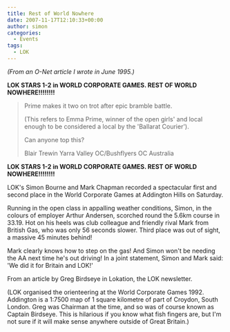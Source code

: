 ```yaml
---
title: Rest of World Nowhere
date: 2007-11-17T12:10:33+00:00
author: simon
categories:
  - Events
tags:
  - LOK
---
```


_(From an O-Net article I wrote in June 1995.)_

**LOK STARS 1-2 in WORLD CORPORATE GAMES.
REST OF WORLD NOWHERE!!!!!!!!**

<!--more-->

> Prime makes it two on trot after epic bramble battle.
>
> (This refers to Emma Prime, winner of the open girls' and local
> enough to be considered a local by the 'Ballarat Courier').
>
> Can anyone top this?
>
> Blair Trewin
> Yarra Valley OC/Bushflyers OC
> Australia

**LOK STARS 1-2 in WORLD CORPORATE GAMES.
REST OF WORLD NOWHERE!!!!!!!!**

LOK's Simon Bourne and Mark Chapman recorded a spectacular first and second place in the World Corporate Games at Addington Hills on Saturday.

Running in the open class in appalling weather conditions, Simon, in the colours of employer Arthur Andersen, scorched round the 5.6km course in 33.19. Hot on his heels was club colleague and friendly rival Mark from British Gas, who was only 56 seconds slower. Third place was out of sight, a massive 45 minutes behind!

Mark clearly knows how to step on the gas! And Simon won't be needing the AA next time he's out driving! In a joint statement, Simon and Mark said: 'We did it for Britain and LOK!'

From an article by Greg Birdseye in Lokation, the LOK newsletter.

(LOK organised the orienteering at the World Corporate Games 1992. Addington is a 1:7500 map of 1 square kilometre of part of Croydon, South London. Greg was Chairman at the time, and so was of course known as Captain Birdseye. This is hilarious if you know what fish fingers are, but I'm not sure if it will make sense anywhere outside of Great Britain.)
